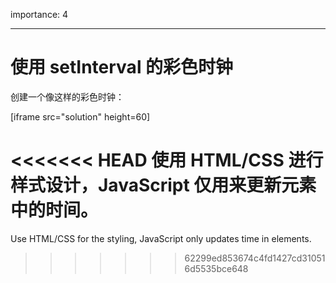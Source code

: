 importance: 4

---

# 使用 setInterval 的彩色时钟

创建一个像这样的彩色时钟：

[iframe src="solution" height=60]

<<<<<<< HEAD
使用 HTML/CSS 进行样式设计，JavaScript 仅用来更新元素中的时间。
=======
Use HTML/CSS for the styling, JavaScript only updates time in elements.
>>>>>>> 62299ed853674c4fd1427cd310516d5535bce648
